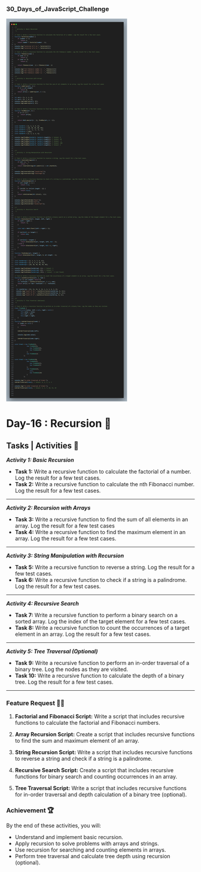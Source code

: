 ### 30_Days_of_JavaScript_Challenge

![day 16 code](code.png)

# Day-16 : Recursion 🍵

## Tasks | Activities 🌟

_**Activity 1: Basic Recursion**_

- **Task 1:** Write a recursive function to calculate the factorial of a number. Log the result for a few test cases.
- **Task 2:** Write a recursive function to calculate the nth Fibonacci number. Log the result for a few test cases.

<hr>

_**Activity 2: Recursion with Arrays**_

- **Task 3:** Write a recursive function to find the sum of all elements in an array. Log the result for a few test cases
- **Task 4:** Write a recursive function to find the maximum element in an array. Log the result for a few test cases.

<hr>

_**Activity 3: String Manipulation with Recursion**_

- **Task 5:** Write a recursive function to reverse a string. Log the result for a few test cases.
- **Task 6:** Write a recursive function to check if a string is a palindrome. Log the result for a few test cases.

<hr>

_**Activity 4: Recursive Search**_

- **Task 7:** Write a recursive function to perform a binary search on a sorted array. Log the index of the target element for a few test cases.
- **Task 8:** Write a recursive function to count the occurrences of a target element in an array. Log the result for a few test cases.

<hr>

_**Activity 5: Tree Traversal (Optional)**_

- **Task 9:** Write a recursive function to perform an in-order traversal of a binary tree. Log the nodes as they are visited.
- **Task 10:** Write a recursive function to calculate the depth of a binary tree. Log the result for a few test cases.

<hr>

### Feature Request 🙇‍♂️

1. **Factorial and Fibonacci Script:** Write a script that includes recursive functions to calculate the factorial and Fibonacci numbers.

2. **Array Recursion Script:** Create a script that includes recursive functions to find the sum and maximum element of an array.

3. **String Recursion Script:** Write a script that includes recursive functions to reverse a string and check if a string is a palindrome.

4. **Recursive Search Script:** Create a script that includes recursive functions for binary search and counting occurrences in an array.

5. **Tree Traversal Script:** Write a script that includes recursive functions for in-order traversal and depth calculation of a binary tree (optional).

### Achievement 🏆

By the end of these activities, you will:

-  Understand and implement basic recursion.
- Apply recursion to solve problems with arrays and strings.
- Use recursion for searching and counting elements in arrays.
- Perform tree traversal and calculate tree depth using recursion (optional).

